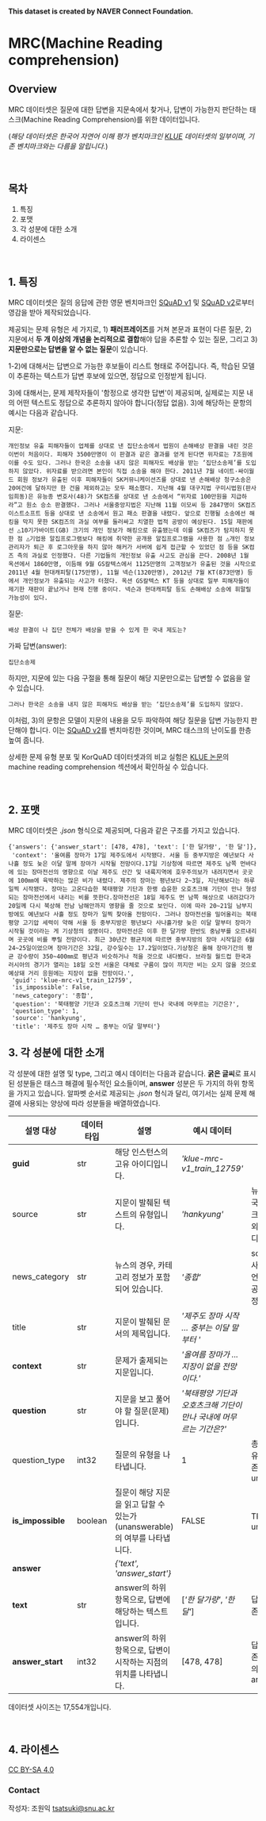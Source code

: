 #### This dataset is created by NAVER Connect Foundation. 
# MRC(Machine Reading comprehension)

## Overview

MRC 데이터셋은 질문에 대한 답변을 지문속에서 찾거나, 답변이 가능한지 판단하는 태스크(Machine Reading Comprehension)를 위한 데이터입니다.

(*해당 데이터셋은 한국어 자연어 이해 평가 벤치마크인 [KLUE](https://klue-benchmark.com/) 데이터셋의 일부이며, 기존 벤치마크와는 다름을 알립니다.*)

<br>

## 목차
1. 특징
2. 포맷
3. 각 성분에 대한 소개
4. 라이센스 

<br>

## 1. 특징

MRC 데이터셋은 질의 응답에 관한 영문 벤치마크인 [SQuAD v1](https://rajpurkar.github.io/SQuAD-explorer/explore/1.1/dev/) 및 [SQuAD v2](https://rajpurkar.github.io/SQuAD-explorer/explore/v2.0/dev/)로부터 영감을 받아 제작되었습니다.

제공되는 문제 유형은 세 가지로, 1) **패러프레이즈**를 거쳐 본문과 표현이 다른 질문, 2) 지문에서 **두 개 이상의 개념을 논리적으로 결합**해야 답을 추론할 수 있는 질문, 그리고 3) **지문만으로는 답변을 알 수 없는 질문**이 있습니다. 

1-2)에 대해서는 답변으로 가능한 후보들이 리스트 형태로 주어집니다. 즉, 학습된 모델이 추론하는 텍스트가 답변 후보에 있으면, 정답으로 인정받게 됩니다. 

3)에 대해서는, 문제 제작자들이 '함정으로 생각한 답변'이 제공되며, 실제로는 지문 내의 어떤 텍스트도 정답으로 추론하지 않아야 합니다(정답 없음). 3)에 해당하는 문항의 예시는 다음과 같습니다.

지문:
```
개인정보 유출 피해자들이 업체를 상대로 낸 집단소송에서 법원이 손해배상 판결을 내린 것은 이번이 처음이다. 피해자 3500만명이 이 판결과 같은 결과를 얻게 된다면 위자료는 7조원에 이를 수도 있다. 그러나 한국은 소송을 내지 않은 피해자도 배상을 받는 ‘집단소송제’를 도입하지 않았다. 위자료를 받으려면 본인이 직접 소송을 해야 한다. 2011년 7월 네이트·싸이월드 회원 정보가 유출된 이후 피해자들이 SK커뮤니케이션즈를 상대로 낸 손해배상 청구소송은 20여건에 달하지만 한 건을 제외하고는 모두 패소했다. 지난해 4월 대구지법 구미시법원(판사 임희동)은 유능종 변호사(48)가 SK컴즈를 상대로 낸 소송에서 “위자료 100만원을 지급하라”고 원소 승소 판결했다. 그러나 서울중앙지법은 지난해 11월 이모씨 등 2847명이 SK컴즈 이스트소프트 등을 상대로 낸 소송에서 원고 패소 판결을 내렸다. 앞으로 진행될 소송에선 해킹을 막지 못한 SK컴즈의 과실 여부를 둘러싸고 치열한 법적 공방이 예상된다. 15일 재판에선 △10기가바이트(GB) 크기의 개인 정보가 해킹으로 유출됐는데 이를 SK컴즈가 탐지하지 못한 점 △기업용 알집프로그램보다 해킹에 취약한 공개용 알집프로그램을 사용한 점 △개인 정보 관리자가 퇴근 후 로그아웃을 하지 않아 해커가 서버에 쉽게 접근할 수 있었던 점 등을 SK컴즈 측의 과실로 인정했다. 다른 기업들의 개인정보 유출 사고도 관심을 끈다. 2008년 1월 옥션에서 1860만명, 이듬해 9월 GS칼텍스에서 1125만명의 고객정보가 유출된 것을 시작으로 2011년 4월 현대캐피탈(175만명), 11월 넥슨(1320만명), 2012년 7월 KT(873만명) 등에서 개인정보가 유출되는 사고가 터졌다. 옥션 GS칼텍스 KT 등을 상대로 일부 피해자들이 제기한 재판이 끝났거나 현재 진행 중이다. 넥슨과 현대캐피탈 등도 손해배상 소송에 휘말릴 가능성이 있다.	
```

질문:
```
배상 판결이 나 집단 전체가 배상을 받을 수 있게 한 국내 제도는?
```

가짜 답변(answer):
```
집단소송제
```

하지만, 지문에 있는 다음 구절을 통해 질문이 해당 지문만으로는 답변할 수 없음을 알 수 있습니다.

```
그러나 한국은 소송을 내지 않은 피해자도 배상을 받는 ‘집단소송제’를 도입하지 않았다.
```

이처럼, 3)의 문항은 모델이 지문의 내용을 모두 파악하여 해당 질문을 답변 가능한지 판단해야 합니다. 이는 [SQuAD v2](https://rajpurkar.github.io/SQuAD-explorer/explore/v2.0/dev/)를 벤치마킹한 것이며, MRC 태스크의 난이도를 한층 높여 줍니다.

상세한 문제 유형 분포 및 KorQuAD 데이터셋과의 비교 실험은 [KLUE 논문](https://arxiv.org/abs/2105.09680)의 machine reading comprehension 섹션에서 확인하실 수 있습니다.

<br>

## 2. 포맷

MRC 데이터셋은 *.json* 형식으로 제공되며, 다음과 같은 구조를 가지고 있습니다.

```
{'answers': {'answer_start': [478, 478], 'text': ['한 달가량', '한 달']},
 'context': '올여름 장마가 17일 제주도에서 시작됐다. 서울 등 중부지방은 예년보다 사나흘 정도 늦은 이달 말께 장마가 시작될 전망이다.17일 기상청에 따르면 제주도 남쪽 먼바다에 있는 장마전선의 영향으로 이날 제주도 산간 및 내륙지역에 호우주의보가 내려지면서 곳곳에 100㎜에 육박하는 많은 비가 내렸다. 제주의 장마는 평년보다 2~3일, 지난해보다는 하루 일찍 시작됐다. 장마는 고온다습한 북태평양 기단과 한랭 습윤한 오호츠크해 기단이 만나 형성되는 장마전선에서 내리는 비를 뜻한다.장마전선은 18일 제주도 먼 남쪽 해상으로 내려갔다가 20일께 다시 북상해 전남 남해안까지 영향을 줄 것으로 보인다. 이에 따라 20~21일 남부지방에도 예년보다 사흘 정도 장마가 일찍 찾아올 전망이다. 그러나 장마전선을 밀어올리는 북태평양 고기압 세력이 약해 서울 등 중부지방은 평년보다 사나흘가량 늦은 이달 말부터 장마가 시작될 것이라는 게 기상청의 설명이다. 장마전선은 이후 한 달가량 한반도 중남부를 오르내리며 곳곳에 비를 뿌릴 전망이다. 최근 30년간 평균치에 따르면 중부지방의 장마 시작일은 6월24~25일이었으며 장마기간은 32일, 강수일수는 17.2일이었다.기상청은 올해 장마기간의 평균 강수량이 350~400㎜로 평년과 비슷하거나 적을 것으로 내다봤다. 브라질 월드컵 한국과 러시아의 경기가 열리는 18일 오전 서울은 대체로 구름이 많이 끼지만 비는 오지 않을 것으로 예상돼 거리 응원에는 지장이 없을 전망이다.',
 'guid': 'klue-mrc-v1_train_12759',
 'is_impossible': False,
 'news_category': '종합',
 'question': '북태평양 기단과 오호츠크해 기단이 만나 국내에 머무르는 기간은?',
 'question_type': 1,
 'source': 'hankyung',
 'title': '제주도 장마 시작 … 중부는 이달 말부터'}
  ```
  
## 3. 각 성분에 대한 소개
각 성분에 대한 설명 및 type, 그리고 예시 데이터는 다음과 같습니다. **굵은 글씨**로 표시된 성분들은 태스크 해결에 필수적인 요소들이며, **answer** 성분은 두 가지의 하위 항목을 가지고 있습니다. 알파벳 순서로 제공되는 *.json* 형식과 달리, 여기서는 실제 문제 해결에 사용되는 양상에 따라 성분들을 배열하였습니다. 

| 설명   대상          | 데이터 타입 |    설명                                                               |    예시 데이터                                             |    비고                                                  |
|----------------------|-------------|---------------------------------------------------------------------------|----------------------------------------------------------------|--------------------------------------------------------------|
| **guid**                 | str         | 해당 인스턴스의 고유 아이디입니다.                                        | *'klue-mrc-v1_train_12759'*                                     |                                                              |
| source               | str         | 지문이 발췌된 텍스트의 유형입니다.                                        | *'hankyung'*                                                      | 뉴스의 경우 한국경제 혹은 아크로팬이며, 그 외에는 위키피디아 |
| news_category        | str         | 뉴스의 경우, 카테고리 정보가 포함되어 있습니다.                           | *'종합'*                                                           | source가 언론사일 경우, 해당 언론사에서 제공된 카테고리 정보 |
| title                | str         | 지문이 발췌된 문서의 제목입니다.                                          | *'제주도 장마 시작 … 중부는 이달 말부터 '*                         |                                                              |
| **context**              | str         | 문제가 출제되는 지문입니다.                                               | *'올여름 장마가 ... 지장이 없을 전망이다.'*                        |                                                              |
| **question**             | str         | 지문을 보고 풀어야 할 질문(문제)입니다.                                   | *'북태평양 기단과 오호츠크해 기단이 만나 국내에 머무르는 기간은?'* |                                                              |
| question_type        | int32       | 질문의 유형을 나타냅니다.                                                 | 1                                                              | 총 세 개의 질문 유형(1-3)이 존재하며, 3은 unanswerable          |
| **is_impossible**        | boolean     | 질문이 해당 지문을 읽고 답할 수 있는가(unanswerable)의 여부를 나타냅니다. | FALSE                                                          | TRUE일 경우 unanswerable                                     |
|**answer**|| *{'text', 'answer_start'}* |
| **text**         | str         | answer의 하위 항목으로, 답변에 해당하는 텍스트입니다.                     | [*'한 달가량'*, *'한 달'*]                                         | 답변은 여러 개 존재 가능                                     |
| **answer_start** | int32       | answer의 하위 항목으로, 답변이 시작하는 지점의 위치를 나타냅니다.         | [478, 478]                                                     | 답변이 여러 개 존재할 때, 각각의 answer_start                |


데이터셋 사이즈는 17,554개입니다.

<br>

 ## 4. 라이센스
 
  [CC BY-SA 4.0](https://creativecommons.org/licenses/by-sa/4.0/)
  
  ### Contact
 
 작성자: 조원익 tsatsuki@snu.ac.kr
